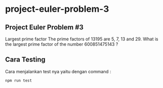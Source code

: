 # project-euler-problem-3
## Project Euler Problem #3
Largest prime factor
The prime factors of 13195 are 5, 7, 13 and 29.
What is the largest prime factor of the number 600851475143 ?

## Cara Testing
Cara menjalankan test nya yaitu dengan command :
```
npm run test
```

